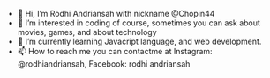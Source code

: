 - 👋 Hi, I’m Rodhi Andriansah with nickname @Chopin44
- 👀 I’m interested in coding of course, sometimes you can ask about movies, games, and about technology
- 🌱 I’m currently learning Javacript language, and web development.
- 📫 How to reach me you can contactme at Instagram: @rodhiandriansah, Facebook: rodhi andriansah

<!---
Chopin44/Chopin44 is a ✨ special ✨ repository because its `README.md` (this file) appears on your GitHub profile.
You can click the Preview link to take a look at your changes.
--->
